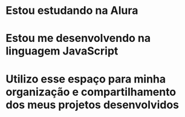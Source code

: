 # Estou estudando na Alura
# Estou me desenvolvendo na linguagem JavaScript
# Utilizo esse espaço para minha organização e compartilhamento dos meus projetos desenvolvidos
